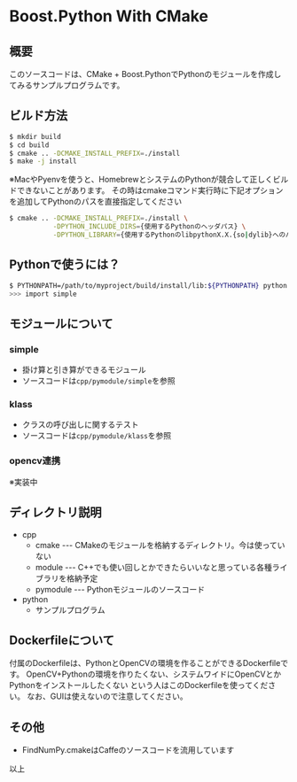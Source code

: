 # Boost.Python With CMake

## 概要

このソースコードは、CMake + Boost.PythonでPythonのモジュールを作成してみるサンプルプログラムです。

## ビルド方法

```bash
$ mkdir build
$ cd build
$ cmake .. -DCMAKE_INSTALL_PREFIX=./install
$ make -j install
```

※MacやPyenvを使うと、HomebrewとシステムのPythonが競合して正しくビルドできないことがあります。
その時はcmakeコマンド実行時に下記オプションを追加してPythonのパスを直接指定してください

```bash
$ cmake .. -DCMAKE_INSTALL_PREFIX=./install \
           -DPYTHON_INCLUDE_DIRS={使用するPythonのヘッダパス} \
           -DPYTHON_LIBRARY={使用するPythonのlibpythonX.X.{so|dylib}へのパス}
```

## Pythonで使うには？

```bash
$ PYTHONPATH=/path/to/myproject/build/install/lib:${PYTHONPATH} python
>>> import simple
```

## モジュールについて

### simple

* 掛け算と引き算ができるモジュール
* ソースコードは`cpp/pymodule/simple`を参照

### klass

* クラスの呼び出しに関するテスト
* ソースコードは`cpp/pymodule/klass`を参照

### opencv連携

※実装中

## ディレクトリ説明

* cpp
  * cmake    --- CMakeのモジュールを格納するディレクトリ。今は使っていない
  * module   --- C++でも使い回しとかできたらいいなと思っている各種ライブラリを格納予定
  * pymodule --- Pythonモジュールのソースコード
* python
  * サンプルプログラム

## Dockerfileについて

付属のDockerfileは、PythonとOpenCVの環境を作ることができるDockerfileです。
OpenCV+Pythonの環境を作りたくない、システムワイドにOpenCVとかPythonをインストールしたくない
という人はこのDockerfileを使ってください。
なお、GUIは使えないので注意してください。

## その他

* FindNumPy.cmakeはCaffeのソースコードを流用しています

以上
